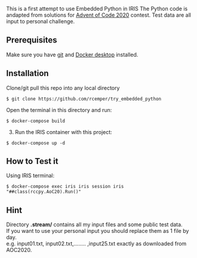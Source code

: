 This is a first attempt to use Embedded Python in IRIS
The Python code is andapted from solutions for [Advent of Code 2020](https://adventofcode.com/) contest.
Test data are all input to personal challenge.

## Prerequisites
Make sure you have [git](https://git-scm.com/book/en/v2/Getting-Started-Installing-Git) and [Docker desktop](https://www.docker.com/products/docker-desktop) installed.

## Installation 

Clone/git pull this repo into any local directory

```
$ git clone https://github.com/rcemper/try_embedded_python  
```

Open the terminal in this directory and run:

```
$ docker-compose build
```

3. Run the IRIS container with this project:

```
$ docker-compose up -d
```

## How to Test it

Using IRIS terminal:

```
$ docker-compose exec iris iris session iris "##class(rccpy.AoC20).Run()"
```
## Hint
Directory __.stream/__ contains all my input files and some public test data.  
If you want to use your personal input you should replace them as 1 file by day.  
e.g. input01.txt, input02.txt,........ ,input25.txt exactly as downloaded from AOC2020.
